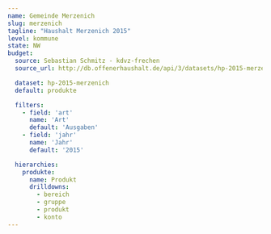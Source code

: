 ```yaml
---
name: Gemeinde Merzenich
slug: merzenich
tagline: "Haushalt Merzenich 2015"
level: kommune
state: NW
budget:
  source: Sebastian Schmitz - kdvz-frechen
  source_url: http://db.offenerhaushalt.de/api/3/datasets/hp-2015-merzenich/serve/haushalt-2015-final.ods

  dataset: hp-2015-merzenich
  default: produkte

  filters:
    - field: 'art'
      name: 'Art'
      default: 'Ausgaben'
    - field: 'jahr'
      name: 'Jahr'
      default: '2015'

  hierarchies:
    produkte:
      name: Produkt
      drilldowns:
        - bereich
        - gruppe
        - produkt
        - konto
---
```

